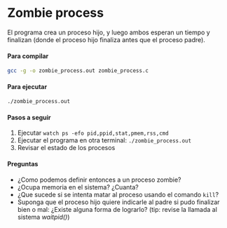 # Zombie process

El programa crea un proceso hijo, y luego ambos esperan un tiempo y finalizan (donde el proceso hijo finaliza antes que el proceso padre).

#### Para compilar
```bash
gcc -g -o zombie_process.out zombie_process.c
```

#### Para ejecutar
```bash
./zombie_process.out
```

#### Pasos a seguir
1. Ejecutar `watch ps -efo pid,ppid,stat,pmem,rss,cmd`
2. Ejecutar el programa en otra terminal: `./zombie_process.out`
3. Revisar el estado de los procesos

#### Preguntas
* ¿Como podemos definir entonces a un proceso zombie?
* ¿Ocupa memoria en el sistema? ¿Cuanta?
* ¿Que sucede si se intenta matar al proceso usando el comando `kill`?
* Suponga que el proceso hijo quiere indicarle al padre si pudo finalizar bien o mal: ¿Existe alguna forma de lograrlo? (tip: revise la llamada al sistema _waitpid()_)
